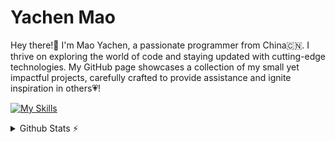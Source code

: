 # Yachen Mao

Hey there!👋 I'm Mao Yachen, a passionate programmer from China🇨🇳. I thrive on exploring the world of code and staying updated with cutting-edge technologies. My GitHub page showcases a collection of my small yet impactful projects, carefully crafted to provide assistance and ignite inspiration in others💗!

[![My Skills](https://skillicons.dev/icons?i=vscode,go,python,javascript,c,nodejs,vim,git,matlab,docker&perline=5)](https://skillicons.dev)

<details>
  <summary>Github Stats ⚡</summary>
  
  <a href="#">![Github stats](https://github-readme-stats.vercel.app/api?username=clysto&line_height=20&count_private=true)</a>
  <a href="#">![Top Langs](https://github-readme-stats.vercel.app/api/top-langs/?username=clysto&layout=compact&hide_border=true&count_private=true)</a>
</details>


